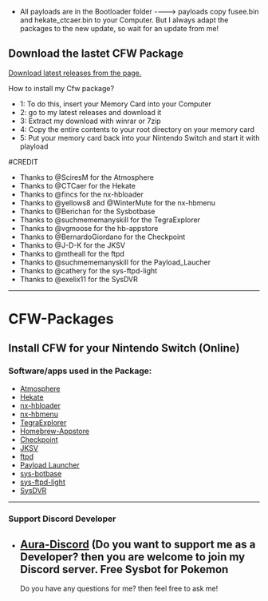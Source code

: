 - All payloads are in the Bootloader folder ----> payloads copy fusee.bin and hekate_ctcaer.bin to your Computer. But I always adapt the packages to the new update, so wait for an update from me!

## Download the lastet CFW Package 
[Download latest releases from the page.](https://github.com/Aura67/CFW-Packages-/releases)

  How to install my Cfw package?
  
- 1: To do this, insert your Memory Card into your Computer
- 2: go to my latest releases and download it
- 3: Extract my download with winrar or 7zip
- 4: Copy the entire contents to your root directory on your memory card
- 5: Put your memory card back into your Nintendo Switch and start it with playload

#CREDIT 

- Thanks to @SciresM for the Atmosphere
- Thanks to @CTCaer for the Hekate   
- Thanks to @fincs for the nx-hbloader
- Thanks to @yellows8 and @WinterMute for the nx-hbmenu
- Thanks to @Berichan for the Sysbotbase    
- Thanks to @suchmememanyskill for the TegraExplorer 
- Thanks to @vgmoose for the hb-appstore
- Thanks to @BernardoGiordano for the Checkpoint
- Thanks to @J-D-K for the JKSV
- Thanks to @mtheall for the ftpd
- Thanks to @suchmememanyskill for the Payload_Laucher
- Thanks to @cathery for the sys-ftpd-light
- Thanks to @exelix11 for the SysDVR 
 -----------------------------------------------------------------------------------
# CFW-Packages
## Install CFW for your Nintendo Switch (Online)
### Software/apps used in the Package:
- [Atmosphere](https://github.com/Atmosphere-NX/Atmosphere/releases/)
- [Hekate](https://github.com/CTCaer/hekate/releases/)
- [nx-hbloader](https://github.com/switchbrew/nx-hbloader/releases)
- [nx-hbmenu](https://github.com/switchbrew/nx-hbmenu/releases)
- [TegraExplorer](https://github.com/suchmememanyskill/TegraExplorer/releases)
- [Homebrew-Appstore](https://github.com/fortheusers/hb-appstore/releases)
- [Checkpoint](https://github.com/BernardoGiordano/Checkpoint/releases)
- [JKSV](https://github.com/J-D-K/JKSV/releases)
- [ftpd](https://github.com/mtheall/ftpd/releases)
- [Payload Launcher](https://github.com/suchmememanyskill/Payload_Launcher/releases)
- [sys-botbase](https://github.com/olliz0r/sys-botbase/releases)
- [sys-ftpd-light](https://github.com/cathery/sys-ftpd/releases)
- [SysDVR](https://github.com/exelix11/SysDVR/releases)
 -----------------------------------------------------------------------------------
  ### Support Discord Developer
- [Aura-Discord](https://discord.com/invite/gPk7G6Z5PF) (Do you want to support me as a Developer? then you are welcome to join my Discord server. Free Sysbot for Pokemon
   -----------------------------------------------------------------------------------
  Do you have any questions for me? then feel free to ask me!



